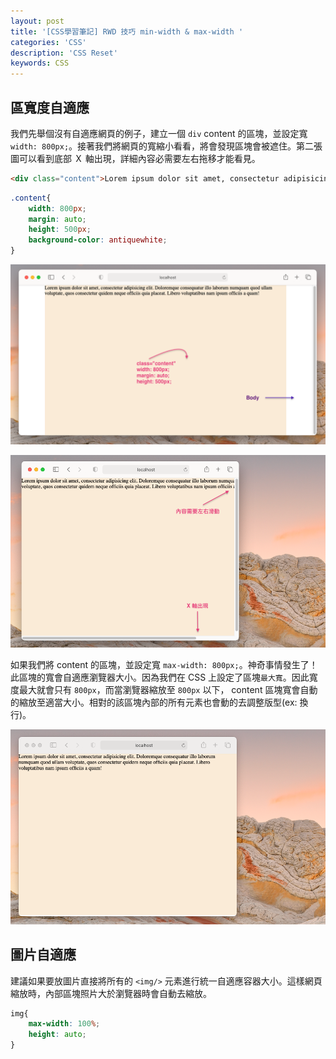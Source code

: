 ```yaml
---
layout: post
title: '[CSS學習筆記] RWD 技巧 min-width & max-width '
categories: 'CSS'
description: 'CSS Reset'
keywords: CSS
---
```



## 區寬度自適應
我們先舉個沒有自適應網頁的例子，建立一個 `div` content 的區塊，並設定寬 `width: 800px;`。接著我們將網頁的寬縮小看看，將會發現區塊會被遮住。第二張圖可以看到底部 Ｘ 軸出現，詳細內容必需要左右拖移才能看見。

```html
<div class="content">Lorem ipsum dolor sit amet, consectetur adipisicing elit. Doloremque consequatur illo laborum numquam quod ullam voluptate, quos consectetur quidem neque officiis quia placeat. Libero voluptatibus nam ipsum officiis a quam!</div>
```

```css
.content{
    width: 800px;
    margin: auto;
    height: 500px;
    background-color: antiquewhite;
}
```

![](/images/posts/css/2021/img1100524-1.png)

![](/images/posts/css/2021/img1100524-2.png)

如果我們將 content 的區塊，並設定寬 `max-width: 800px;`。神奇事情發生了！此區塊的寬會自適應瀏覽器大小。因為我們在 CSS 上設定了區塊`最大寬`。因此寬度最大就會只有 `800px`，而當瀏覽器縮放至 `800px` 以下， content 區塊寬會自動的縮放至適當大小。相對的該區塊內部的所有元素也會動的去調整版型(ex: 換行)。

![](/images/posts/css/2021/img1100524-3.png)

##  圖片自適應
建議如果要放圖片直接將所有的 `<img/>` 元素進行統一自適應容器大小。這樣網頁縮放時，內部區塊照片大於瀏覽器時會自動去縮放。

```css
img{
    max-width: 100%;
    height: auto;
}
```